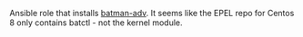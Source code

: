 Ansible role that installs [batman-adv](https://www.open-mesh.org/projects/batman-adv/wiki).
It seems like the EPEL repo for Centos 8 only contains batctl - not the kernel module.
